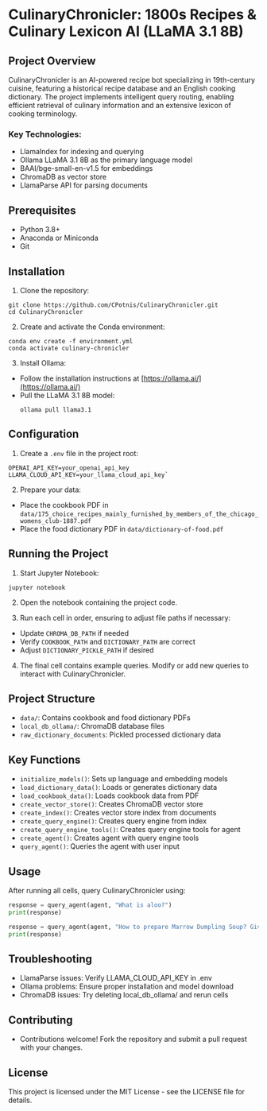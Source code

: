 # CulinaryChronicler: 1800s Recipes & Culinary Lexicon AI (LLaMA 3.1 8B)

## Project Overview

CulinaryChronicler is an AI-powered recipe bot specializing in 19th-century cuisine, featuring a historical recipe database and an English cooking dictionary. The project implements intelligent query routing, enabling efficient retrieval of culinary information and an extensive lexicon of cooking terminology.

### Key Technologies:
- LlamaIndex for indexing and querying
- Ollama LLaMA 3.1 8B as the primary language model
- BAAI/bge-small-en-v1.5 for embeddings
- ChromaDB as vector store
- LlamaParse API for parsing documents

## Prerequisites

- Python 3.8+
- Anaconda or Miniconda
- Git

## Installation

1. Clone the repository:

```
git clone https://github.com/CPotnis/CulinaryChronicler.git
cd CulinaryChronicler
```

2. Create and activate the Conda environment:
```
conda env create -f environment.yml
conda activate culinary-chronicler
```

3. Install Ollama:
- Follow the installation instructions at [https://ollama.ai/](https://ollama.ai/)
- Pull the LLaMA 3.1 8B model:
  ```
  ollama pull llama3.1
  ```

## Configuration

1. Create a `.env` file in the project root:
```
OPENAI_API_KEY=your_openai_api_key
LLAMA_CLOUD_API_KEY=your_llama_cloud_api_key`
```

2. Prepare your data:
- Place the cookbook PDF in `data/175_choice_recipes_mainly_furnished_by_members_of_the_chicago_womens_club-1887.pdf`
- Place the food dictionary PDF in `data/dictionary-of-food.pdf`

## Running the Project

1. Start Jupyter Notebook:
```
jupyter notebook
```
2. Open the notebook containing the project code.

3. Run each cell in order, ensuring to adjust file paths if necessary:
- Update `CHROMA_DB_PATH` if needed
- Verify `COOKBOOK_PATH` and `DICTIONARY_PATH` are correct
- Adjust `DICTIONARY_PICKLE_PATH` if desired

4. The final cell contains example queries. Modify or add new queries to interact with CulinaryChronicler.

## Project Structure

- `data/`: Contains cookbook and food dictionary PDFs
- `local_db_ollama/`: ChromaDB database files
- `raw_dictionary_documents`: Pickled processed dictionary data

## Key Functions

- `initialize_models()`: Sets up language and embedding models
- `load_dictionary_data()`: Loads or generates dictionary data
- `load_cookbook_data()`: Loads cookbook data from PDF
- `create_vector_store()`: Creates ChromaDB vector store
- `create_index()`: Creates vector store index from documents
- `create_query_engine()`: Creates query engine from index
- `create_query_engine_tools()`: Creates query engine tools for agent
- `create_agent()`: Creates agent with query engine tools
- `query_agent()`: Queries the agent with user input

## Usage

After running all cells, query CulinaryChronicler using:

```python
response = query_agent(agent, "What is aloo?")
print(response)

response = query_agent(agent, "How to prepare Marrow Dumpling Soup? Give me steps.")
print(response)
```

## Troubleshooting

- LlamaParse issues: Verify LLAMA_CLOUD_API_KEY in .env
- Ollama problems: Ensure proper installation and model download
- ChromaDB issues: Try deleting local_db_ollama/ and rerun cells

## Contributing
- Contributions welcome! Fork the repository and submit a pull request with your changes.
## License
This project is licensed under the MIT License - see the LICENSE file for details.